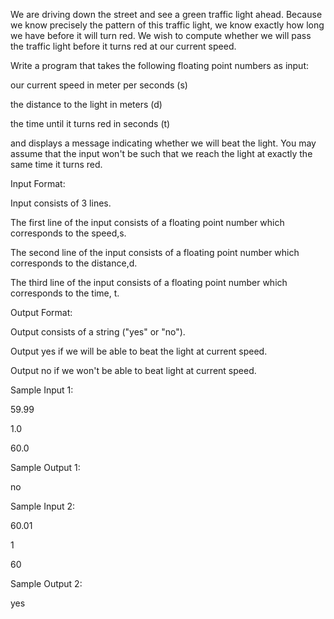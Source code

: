 We are driving down the street and see a green traffic light ahead. Because we know precisely the pattern of this traffic light, we know exactly how long we have before it will turn red. We wish to compute whether we will pass the traffic light before it turns red at our current speed.

Write a program that takes the following floating point numbers as input:

our current speed in meter per seconds (s)

the distance to the light in meters (d)

the time until it turns red in seconds (t)

and displays a message indicating whether we will beat the light. You may assume that the input won't be such that we reach the light at exactly the same time it turns red.

 Input Format:

Input consists of 3 lines.


The first line of the input consists of a floating point number which corresponds to the speed,s.

The second line of the input consists of a floating point number which corresponds to the distance,d.

The third line of the input consists of a floating point number which corresponds to the time, t.

Output Format:

Output consists of a string ("yes" or "no").  

Output yes if we will be able to beat the light at current speed. 

Output no if we won't be able to beat light at current speed.

 Sample Input 1:

59.99

1.0

60.0 

Sample Output 1:

no 

Sample Input 2:

60.01

1

60 

Sample Output 2:

yes

